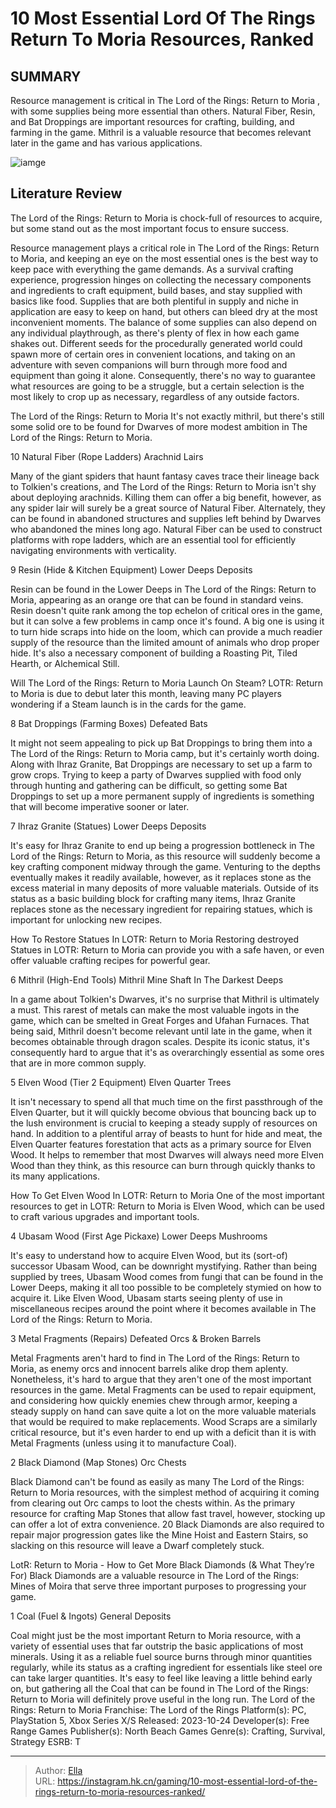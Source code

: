 # 10 Most Essential Lord Of The Rings Return To Moria Resources, Ranked


## SUMMARY 


 Resource management is critical in 
The Lord of the Rings: Return to Moria
, with some supplies being more essential than others. 
 Natural Fiber, Resin, and Bat Droppings are important resources for crafting, building, and farming in the game. 
 Mithril is a valuable resource that becomes relevant later in the game and has various applications. 

![iamge](https://static1.srcdn.com/wordpress/wp-content/uploads/2023/11/10-most-essential-lord-of-the-rings-return-to-moria-resources-ranked.jpg)

## Literature Review

The Lord of the Rings: Return to Moria is chock-full of resources to acquire, but some stand out as the most important focus to ensure success.




Resource management plays a critical role in The Lord of the Rings: Return to Moria, and keeping an eye on the most essential ones is the best way to keep pace with everything the game demands. As a survival crafting experience, progression hinges on collecting the necessary components and ingredients to craft equipment, build bases, and stay supplied with basics like food. Supplies that are both plentiful in supply and niche in application are easy to keep on hand, but others can bleed dry at the most inconvenient moments.
The balance of some supplies can also depend on any individual playthrough, as there&#39;s plenty of flex in how each game shakes out. Different seeds for the procedurally generated world could spawn more of certain ores in convenient locations, and taking on an adventure with seven companions will burn through more food and equipment than going it alone. Consequently, there&#39;s no way to guarantee what resources are going to be a struggle, but a certain selection is the most likely to crop up as necessary, regardless of any outside factors.
            
 
 The Lord of the Rings: Return to Moria 
It&#39;s not exactly mithril, but there&#39;s still some solid ore to be found for Dwarves of more modest ambition in The Lord of the Rings: Return to Moria.













 








 10  Natural Fiber (Rope Ladders) 
Arachnid Lairs
        

Many of the giant spiders that haunt fantasy caves trace their lineage back to Tolkien&#39;s creations, and The Lord of the Rings: Return to Moria isn&#39;t shy about deploying arachnids. Killing them can offer a big benefit, however, as any spider lair will surely be a great source of Natural Fiber. Alternately, they can be found in abandoned structures and supplies left behind by Dwarves who abandoned the mines long ago. Natural Fiber can be used to construct platforms with rope ladders, which are an essential tool for efficiently navigating environments with verticality.





 9  Resin (Hide &amp; Kitchen Equipment) 
Lower Deeps Deposits
        

Resin can be found in the Lower Deeps in The Lord of the Rings: Return to Moria, appearing as an orange ore that can be found in standard veins. Resin doesn&#39;t quite rank among the top echelon of critical ores in the game, but it can solve a few problems in camp once it&#39;s found. A big one is using it to turn hide scraps into hide on the loom, which can provide a much readier supply of the resource than the limited amount of animals who drop proper hide. It&#39;s also a necessary component of building a Roasting Pit, Tiled Hearth, or Alchemical Still.
            
 
 Will The Lord of the Rings: Return to Moria Launch On Steam? 
LOTR: Return to Moria is due to debut later this month, leaving many PC players wondering if a Steam launch is in the cards for the game.









 8  Bat Droppings (Farming Boxes) 
Defeated Bats
        

It might not seem appealing to pick up Bat Droppings to bring them into a The Lord of the Rings: Return to Moria camp, but it&#39;s certainly worth doing. Along with Ihraz Granite, Bat Droppings are necessary to set up a farm to grow crops. Trying to keep a party of Dwarves supplied with food only through hunting and gathering can be difficult, so getting some Bat Droppings to set up a more permanent supply of ingredients is something that will become imperative sooner or later.





 7  Ihraz Granite (Statues) 
Lower Deeps Deposits


 







It&#39;s easy for Ihraz Granite to end up being a progression bottleneck in The Lord of the Rings: Return to Moria, as this resource will suddenly become a key crafting component midway through the game. Venturing to the depths eventually makes it readily available, however, as it replaces stone as the excess material in many deposits of more valuable materials. Outside of its status as a basic building block for crafting many items, Ihraz Granite replaces stone as the necessary ingredient for repairing statues, which is important for unlocking new recipes.
            
 
 How To Restore Statues In LOTR: Return to Moria 
Restoring destroyed Statues in LOTR: Return to Moria can provide you with a safe haven, or even offer valuable crafting recipes for powerful gear.









 6  Mithril (High-End Tools) 
Mithril Mine Shaft In The Darkest Deeps
        

In a game about Tolkien&#39;s Dwarves, it&#39;s no surprise that Mithril is ultimately a must. This rarest of metals can make the most valuable ingots in the game, which can be smelted in Great Forges and Ufahan Furnaces. That being said, Mithril doesn&#39;t become relevant until late in the game, when it becomes obtainable through dragon scales. Despite its iconic status, it&#39;s consequently hard to argue that it&#39;s as overarchingly essential as some ores that are in more common supply.





 5  Elven Wood (Tier 2 Equipment) 
Elven Quarter Trees
        

It isn&#39;t necessary to spend all that much time on the first passthrough of the Elven Quarter, but it will quickly become obvious that bouncing back up to the lush environment is crucial to keeping a steady supply of resources on hand. In addition to a plentiful array of beasts to hunt for hide and meat, the Elven Quarter features forestation that acts as a primary source for Elven Wood. It helps to remember that most Dwarves will always need more Elven Wood than they think, as this resource can burn through quickly thanks to its many applications.
            
 
 How To Get Elven Wood In LOTR: Return to Moria 
One of the most important resources to get in LOTR: Return to Moria is Elven Wood, which can be used to craft various upgrades and important tools.









 4  Ubasam Wood (First Age Pickaxe) 
Lower Deeps Mushrooms


 







It&#39;s easy to understand how to acquire Elven Wood, but its (sort-of) successor Ubasam Wood, can be downright mystifying. Rather than being supplied by trees, Ubasam Wood comes from fungi that can be found in the Lower Deeps, making it all too possible to be completely stymied on how to acquire it. Like Elven Wood, Ubasam starts seeing plenty of use in miscellaneous recipes around the point where it becomes available in The Lord of the Rings: Return to Moria.





 3  Metal Fragments (Repairs) 
Defeated Orcs &amp; Broken Barrels
        

Metal Fragments aren&#39;t hard to find in The Lord of the Rings: Return to Moria, as enemy orcs and innocent barrels alike drop them aplenty. Nonetheless, it&#39;s hard to argue that they aren&#39;t one of the most important resources in the game. Metal Fragments can be used to repair equipment, and considering how quickly enemies chew through armor, keeping a steady supply on hand can save quite a lot on the more valuable materials that would be required to make replacements.
Wood Scraps are a similarly critical resource, but it&#39;s even harder to end up with a deficit than it is with Metal Fragments (unless using it to manufacture Coal). 






 2  Black Diamond (Map Stones) 
Orc Chests


 







Black Diamond can&#39;t be found as easily as many The Lord of the Rings: Return to Moria resources, with the simplest method of acquiring it coming from clearing out Orc camps to loot the chests within. As the primary resource for crafting Map Stones that allow fast travel, however, stocking up can offer a lot of extra convenience. 20 Black Diamonds are also required to repair major progression gates like the Mine Hoist and Eastern Stairs, so slacking on this resource will leave a Dwarf completely stuck.
            
 
 LotR: Return to Moria - How to Get More Black Diamonds (&amp; What They’re For) 
Black Diamonds are a valuable resource in The Lord of the Rings: Mines of Moira that serve three important purposes to progressing your game.









 1  Coal (Fuel &amp; Ingots) 
General Deposits
        

Coal might just be the most important Return to Moria resource, with a variety of essential uses that far outstrip the basic applications of most minerals. Using it as a reliable fuel source burns through minor quantities regularly, while its status as a crafting ingredient for essentials like steel ore can take larger quantities. It&#39;s easy to feel like leaving a little behind early on, but gathering all the Coal that can be found in The Lord of the Rings: Return to Moria will definitely prove useful in the long run.
               The Lord of the Rings: Return to Moria   Franchise:   The Lord of the Rings    Platform(s):   PC, PlayStation 5, Xbox Series X/S    Released:   2023-10-24    Developer(s):   Free Range Games    Publisher(s):   North Beach Games    Genre(s):   Crafting, Survival, Strategy    ESRB:   T      

---

> Author: [Ella](https://instagram.hk.cn/)  
> URL: https://instagram.hk.cn/gaming/10-most-essential-lord-of-the-rings-return-to-moria-resources-ranked/  


